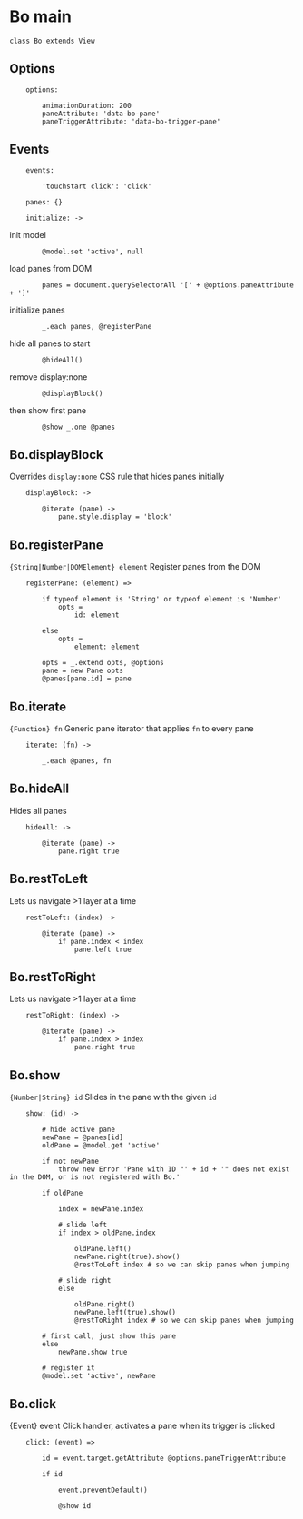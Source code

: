 # Bo main

	class Bo extends View

## Options

		options:

			animationDuration: 200
			paneAttribute: 'data-bo-pane'
			paneTriggerAttribute: 'data-bo-trigger-pane'

## Events

		events:

			'touchstart click': 'click'

		panes: {}

		initialize: ->

init model

			@model.set 'active', null

load panes from DOM

			panes = document.querySelectorAll '[' + @options.paneAttribute + ']'

initialize panes

			_.each panes, @registerPane

hide all panes to start

			@hideAll()

remove display:none

			@displayBlock()

then show first pane
			
			@show _.one @panes

## Bo.displayBlock
Overrides `display:none` CSS rule that hides panes initially

		displayBlock: ->

			@iterate (pane) ->
				pane.style.display = 'block'

## Bo.registerPane
`{String|Number|DOMElement} element`
Register panes from the DOM

		registerPane: (element) =>

			if typeof element is 'String' or typeof element is 'Number'
				opts =
					id: element

			else
				opts =
					element: element

			opts = _.extend opts, @options
			pane = new Pane opts
			@panes[pane.id] = pane

## Bo.iterate
`{Function} fn`
Generic pane iterator that applies `fn` to every pane

		iterate: (fn) ->

			_.each @panes, fn

## Bo.hideAll
Hides all panes

		hideAll: ->

			@iterate (pane) ->
				pane.right true

## Bo.restToLeft
Lets us navigate >1 layer at a time

		restToLeft: (index) ->

			@iterate (pane) ->
				if pane.index < index
					pane.left true

## Bo.restToRight
Lets us navigate >1 layer at a time

		restToRight: (index) ->

			@iterate (pane) ->
				if pane.index > index
					pane.right true

## Bo.show
`{Number|String} id`
Slides in the pane with the given `id`

		show: (id) ->

			# hide active pane
			newPane = @panes[id]
			oldPane = @model.get 'active'

			if not newPane
				throw new Error 'Pane with ID "' + id + '" does not exist in the DOM, or is not registered with Bo.'

			if oldPane

				index = newPane.index

				# slide left
				if index > oldPane.index
					
					oldPane.left()
					newPane.right(true).show()
					@restToLeft index # so we can skip panes when jumping

				# slide right
				else

					oldPane.right()
					newPane.left(true).show()
					@restToRight index # so we can skip panes when jumping

			# first call, just show this pane
			else
				newPane.show true

			# register it
			@model.set 'active', newPane

## Bo.click
{Event} event
Click handler, activates a pane when its trigger is clicked

		click: (event) =>

			id = event.target.getAttribute @options.paneTriggerAttribute

			if id

				event.preventDefault()

				@show id